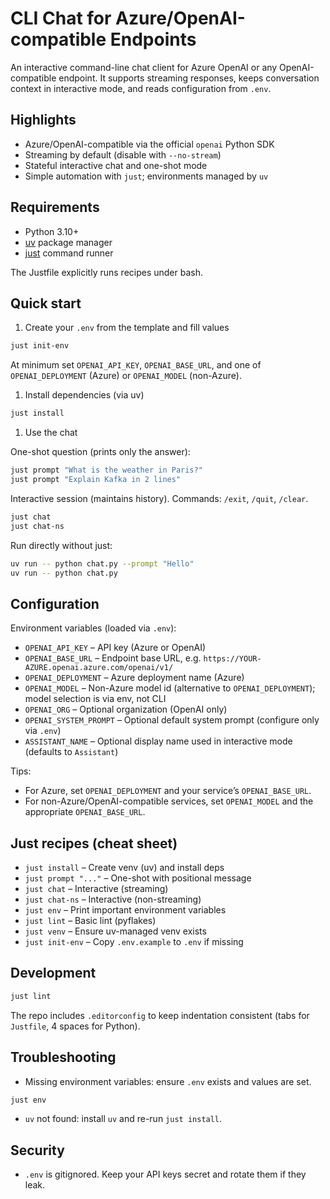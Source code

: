 # CLI Chat for Azure/OpenAI-compatible Endpoints

An interactive command-line chat client for Azure OpenAI or any OpenAI-compatible endpoint. It supports streaming responses, keeps conversation context in interactive mode, and reads configuration from `.env`.

## Highlights

- Azure/OpenAI-compatible via the official `openai` Python SDK
- Streaming by default (disable with `--no-stream`)
- Stateful interactive chat and one-shot mode
- Simple automation with `just`; environments managed by `uv`

## Requirements

- Python 3.10+
- [uv](https://docs.astral.sh/uv/) package manager
- [just](https://github.com/casey/just) command runner

The Justfile explicitly runs recipes under bash.

## Quick start

1. Create your `.env` from the template and fill values

```bash
just init-env
```

At minimum set `OPENAI_API_KEY`, `OPENAI_BASE_URL`, and one of `OPENAI_DEPLOYMENT` (Azure) or `OPENAI_MODEL` (non-Azure).

1. Install dependencies (via uv)

```bash
just install
```

1. Use the chat

One-shot question (prints only the answer):

```bash
just prompt "What is the weather in Paris?"
just prompt "Explain Kafka in 2 lines"
```

Interactive session (maintains history). Commands: `/exit`, `/quit`, `/clear`.

```bash
just chat
just chat-ns
```

Run directly without just:

```bash
uv run -- python chat.py --prompt "Hello"
uv run -- python chat.py
```

## Configuration

Environment variables (loaded via `.env`):

- `OPENAI_API_KEY`       – API key (Azure or OpenAI)
- `OPENAI_BASE_URL`      – Endpoint base URL, e.g. `https://YOUR-AZURE.openai.azure.com/openai/v1/`
- `OPENAI_DEPLOYMENT`    – Azure deployment name (Azure)
- `OPENAI_MODEL`         – Non-Azure model id (alternative to `OPENAI_DEPLOYMENT`); model selection is via env, not CLI
- `OPENAI_ORG`           – Optional organization (OpenAI only)
- `OPENAI_SYSTEM_PROMPT` – Optional default system prompt (configure only via `.env`)
- `ASSISTANT_NAME`       – Optional display name used in interactive mode (defaults to `Assistant`)

Tips:

- For Azure, set `OPENAI_DEPLOYMENT` and your service’s `OPENAI_BASE_URL`.
- For non-Azure/OpenAI-compatible services, set `OPENAI_MODEL` and the appropriate `OPENAI_BASE_URL`.

## Just recipes (cheat sheet)

- `just install`     – Create venv (uv) and install deps
- `just prompt "..."` – One-shot with positional message
- `just chat`        – Interactive (streaming)
- `just chat-ns`     – Interactive (non-streaming)
- `just env`         – Print important environment variables
- `just lint`        – Basic lint (pyflakes)
- `just venv`        – Ensure uv-managed venv exists
- `just init-env`    – Copy `.env.example` to `.env` if missing

## Development

```bash
just lint
```

The repo includes `.editorconfig` to keep indentation consistent (tabs for `Justfile`, 4 spaces for Python).

## Troubleshooting

- Missing environment variables: ensure `.env` exists and values are set.

```bash
just env
```

- `uv` not found: install `uv` and re-run `just install`.

## Security

- `.env` is gitignored. Keep your API keys secret and rotate them if they leak.
